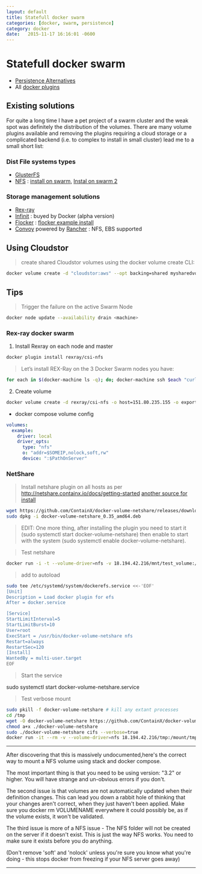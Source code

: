 ```yaml
---
layout: default
title: Statefull docker swarm
categories: [docker, swarm, persistence]
category: docker
date:   2015-11-17 16:16:01 -0600
---
```

# Statefull docker swarm

- [Persistence Alternatives](https://opensource.ncsa.illinois.edu/confluence/display/NDS/Gluster+Alternatives+and+Cloud+Provider+Alternatives)
- All [docker plugins]

## Existing solutions

For quite a long time I have a pet project of a swarm cluster and the weak spot was definitely the distribution of the volumes. There are many volume plugins available and removing the plugins requiring a cloud storage or a complicated backend (i.e. to complex to install in small cluster) lead me to a small short list:

### Dist File systems types

- [GlusterFS]
- [NFS] : [install on swarm](https://attx-project.github.io/Shared-NFS-Swarm-Cloud.html), [Instal on swarm 2](http://collabnix.com/docker-1-12-swarm-mode-persistent-storage-using-nfs/)

### Storage management solutions

- [Rex-ray]
- [Infinit] : buyed by Docker (alpha version)
- [Flocker] : [flocker example install]
- [Convoy] powered by [Rancher] : NFS, EBS supported

## Using Cloudstor

 >create shared Cloudstor volumes using the docker volume create CLI:

```sh
docker volume create -d "cloudstor:aws" --opt backing=shared mysharedvol1
```

## Tips

> Trigger the failure on the active Swarm Node

```sh
docker node update --availability drain <machine>
```

### Rex-ray docker swarm

1. Install Rexray on each node and master

```sh
docker plugin install rexray/csi-nfs
```

>Let’s install REX-Ray on the 3 Docker Swarm nodes you have:

```sh
for each in $(docker-machine ls -q); do; docker-machine ssh $each "curl -sSL https://dl.bintray.com/emccode/rexray/install | sh -" ; done
```

2. Create volume

```sh
docker volume create -d rexray/csi-nfs -o host=151.80.235.155 -o export=/webgrab_volume webgrab
```

- docker compose volume config

```yaml
volumes:
  example:
    driver: local
    driver_opts:
      type: "nfs"
      o: "addr=$SOMEIP,nolock,soft,rw"
      device: ":$PathOnServer"
```

### NetShare

> Install netshare plugin on all hosts as per http://netshare.containx.io/docs/getting-started
[another source for install](https://attx-project.github.io/Shared-NFS-Swarm-Cloud.html)

```sh
wget https://github.com/ContainX/docker-volume-netshare/releases/download/v0.35/docker-volume-netshare_0.35_amd64.deb
sudo dpkg -i docker-volume-netshare_0.35_amd64.deb
```

> EDIT: One more thing, after installing the plugin you need to start it (sudo systemctl start docker-volume-netshare) then enable to start with the system (sudo systemctl enable docker-volume-netshare).

> Test netshare

```sh
docker run -i -t --volume-driver=nfs -v 18.194.42.216/mnt/test_volume:/data ubuntu /bin/bash
```

> add to autoload

```sh
sudo tee /etc/systemd/system/dockerefs.service <<-'EOF'
[Unit]
Description = Load docker plugin for efs
After = docker.service

[Service]
StartLimitInterval=5
StartLimitBurst=10
User=root
ExecStart = /usr/bin/docker-volume-netshare nfs
Restart=always
RestartSec=120
[Install]
WantedBy = multi-user.target
EOF
```

> Start the service

sudo systemctl start docker-volume-netshare.service

> Test verbose mount

```sh
sudo pkill -f docker-volume-netshare # kill any extant processes
cd /tmp
wget -O docker-volume-netshare https://github.com/ContainX/docker-volume-netshare/releases/download/v0.34/docker-volume-netshare_0.34_linux_amd64-bin
chmod a+x ./docker-volume-netshare
sudo ./docker-volume-netshare cifs --verbose=true
docker run -it --rm -v --volume-driver=nfs 18.194.42.216/tmp:/mount/tmp --name share_vol alpine ash

```

---
After discovering that this is massively undocumented,here's the correct way to mount a NFS volume using stack and docker compose.

The most important thing is that you need to be using version: "3.2" or higher. You will have strange and un-obvious errors if you don't.

The second issue is that volumes are not automatically updated when their definition changes. This can lead you down a rabbit hole of thinking that your changes aren't correct, when they just haven't been applied. Make sure you docker rm VOLUMENAME everywhere it could possibly be, as if the volume exists, it won't be validated.

The third issue is more of a NFS issue - The NFS folder will not be created on the server if it doesn't exist. This is just the way NFS works. You need to make sure it exists before you do anything.

(Don't remove 'soft' and 'nolock' unless you're sure you know what you're doing - this stops docker from freezing if your NFS server goes away)

---

[flocker  example install]: https://devops.profitbricks.com/tools/flocker/
[Flocker]:https://flocker-docs.clusterhq.com/en/latest/docker-integration/
[GlusterFS]:https://github.com/calavera/docker-volume-glusterfs
[Infinit]:https://devpost.com/software/infinit-docker-hackathon-1-12
[Convoy]:https://github.com/rancher/convoy
[Rancher]:https://rancher.com/
[NFS]:https://doc.ubuntu-fr.org/nfs
[Rex-ray]:https://rexray.readthedocs.io/en/stable/
[docker plugins]:https://docs.docker.com/engine/extend/legacy_plugins/#volume-plugins